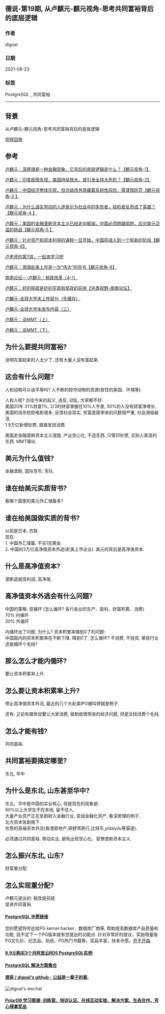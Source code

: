 ## 德说-第19期, 从卢麒元-麒元视角-思考共同富裕背后的底层逻辑      
      
### 作者      
digoal      
      
### 日期      
2021-08-23      
      
### 标签      
PostgreSQL , 共同富裕        
      
----      
      
## 背景      
从卢麒元-麒元视角-思考共同富裕背后的底层逻辑     
  
[视频回放](https://www.bilibili.com/video/BV1fh411i7bU/)  
  
## 参考  
[卢麒元：深房理是一种金融现象，它背后的底层逻辑是什么？【麒元视角-1】](https://www.bilibili.com/video/BV1Gv411574p)  
  
[卢麒元：印度疫情失控，美国持续放水，或引发全球大危机？【麒元视角-2】](https://www.bilibili.com/video/BV1754y1L7zn/)  
  
[卢麒元：中国经济整体乐观，但次级债务隐藏着系统性风险，需谨慎防范【麒元视角-3 】](https://www.bilibili.com/video/BV1464y1y7vG/)  
  
[卢麒元：为什么诚实劳动的人逐渐沦为社会中的失败者，投机者反而成了英雄？【麒元视角-4 】](https://www.bilibili.com/video/BV1sy4y1W7v8/)  
  
[卢麒元：美国的金融垄断资本主义已经走向极端，中国必须跨越陷阱，应对美元泛滥的挑战【麒元视角-5 】](https://www.bilibili.com/video/BV1jf4y1h73r/)  
   
[卢麒元：针对资产和资本利得的课税一旦开始，中国将进入到一个崭新的阶段【麒元视角-6】](https://www.bilibili.com/video/BV1dq4y1j7n2/)    
  
[卢老师的第7讲，一起来学习吧](https://www.bilibili.com/video/BV1qg411u7iA)  
  
[卢麒元：滴滴赴美上市是一次“伟大”的背书【麒元视角-8】](https://www.bilibili.com/video/BV1rb4y1k7zJ)  
  
[南南论坛---卢麒元：税政改革（4-1）](https://www.bilibili.com/video/BV16U4y1J7BH)  
  
[卢麒元：好的税政是好的军政和民政的前提【另类视野-南南论坛】](https://www.bilibili.com/video/BV1cP4y147No)  
  
[卢麟元-全球大学未上传部分（先缓存）](https://www.bilibili.com/video/BV1H3411z7C2/)  
  
[卢麟元-全球大学未发布内容（三）](https://www.bilibili.com/video/BV13Q4y1278w/)  
  
[卢麒元：谈MMT（上）](https://www.bilibili.com/video/BV1i44y1y7WU)  
  
[卢麒元：谈MMT（下）](https://www.bilibili.com/video/BV1e44y1y7LL)  
  
    
## 为什么要提共同富裕?     
说明先富起来的人太少了, 还有大量人没有富起来.    
    
## 这会有什么问题?    
人和动物可以谈平等吗? 人不断的掠夺动物的资源(居住的家园、环境等).     
    
人和人呢? 古往今来的起义, 造反, 动乱, 大家都不好.     
美国20年 31%财富1%, 2/3的财富掌握在10%人手里, 50%的人没有财富净增长.     
美国的烧杀抢掠电影很多, 反馈社会现实, 贫富差距带来的问题很严重, 社会濒临破溃.     
1.9万亿新增钞票, 直接发钱消费.     
    
美国走金融垄断资本主义道路, 产业空心化, 不造东西, 只管印钞票, 买别人家造的东西. MMT理论.     
    
## 美元为什么值钱?     
金融垄断, 国际货币, 军队.     
    
## 谁在给美元实质背书?     
看哪个国家的美元外汇储备多?     
    
## 谁在给美国做实质的背书?     
以前是日本, 苏联.     
现在:      
1\. 中国外汇储备, 不买1克黄金.     
2\. 中国的3万亿高净值资本外逃(赴美上市企业). 美元的背后是高净值资本.     
    
## 什么是高净值资本?     
垄断造就高利润, 高净值.     
    
## 高净值资本外逃会有什么问题?    
中国的策略: 双循环 (怎么循环? 各行各业的生产、盈利、财富积累、消费)    
70% 内循环    
30% 外循环    
    
内循环出了问题, 为什么? 资本积累率降到0了的问题:    
中国国内的资本积累率在不断下降. 降到0了, 怎么循环? 不消费, 不投资, 某些行业还能循环个毛线?     
    
## 那么怎么才能内循环?     
要让资本积累率上升.     
    
## 怎么要让资本积累率上升?    
停止高净值资本外流, 最近的几个大赴美IPO被叫停就是例子.     
    
还有: 之前有媒体说要让大家消费, 抵制疫情带来的经济问题, 但是没钱消费个毛线.     
    
## 怎么才能有钱?     
共同富裕.    
    
## 共同富裕要搞定哪里?     
东北, 华中    
    
## 为什么是东北, 山东甚至华中?    
东北、华中是中国的实业核心, 但是现在的现象是:     
90%以上大学生不在本地, 留不住人.     
大量产业资产正在急剧转入金融行业, 变成金融化资产, 看深房理的例子.     
北方资本急剧南下.  
优质的高端资本外流(香港房地产,铜锣湾表行,比特币,yidaiyilu等渠道).  
  
必须通过共同富裕, 带动实业, 避免出现空心化、官僚垄断资本主义.     
    
## 怎么振兴东北, 山东?     
财富重分配.      
    
## 怎么实现重分配?    
卢麒元提出的: 税改是前提.      
促进共同富裕.         
    
      
  
#### [PostgreSQL 许愿链接](https://github.com/digoal/blog/issues/76 "269ac3d1c492e938c0191101c7238216")
您的愿望将传达给PG kernel hacker、数据库厂商等, 帮助提高数据库产品质量和功能, 说不定下一个PG版本就有您提出的功能点. 针对非常好的提议，奖励限量版PG文化衫、纪念品、贴纸、PG热门书籍等，奖品丰富，快来许愿。[开不开森](https://github.com/digoal/blog/issues/76 "269ac3d1c492e938c0191101c7238216").  
  
  
#### [9.9元购买3个月阿里云RDS PostgreSQL实例](https://www.aliyun.com/database/postgresqlactivity "57258f76c37864c6e6d23383d05714ea")
  
  
#### [PostgreSQL 解决方案集合](https://yq.aliyun.com/topic/118 "40cff096e9ed7122c512b35d8561d9c8")
  
  
#### [德哥 / digoal's github - 公益是一辈子的事.](https://github.com/digoal/blog/blob/master/README.md "22709685feb7cab07d30f30387f0a9ae")
  
  
![digoal's wechat](../pic/digoal_weixin.jpg "f7ad92eeba24523fd47a6e1a0e691b59")
  
  
#### [PolarDB 学习图谱: 训练营、培训认证、在线互动实验、解决方案、生态合作、写心得拿奖品](https://www.aliyun.com/database/openpolardb/activity "8642f60e04ed0c814bf9cb9677976bd4")
  
